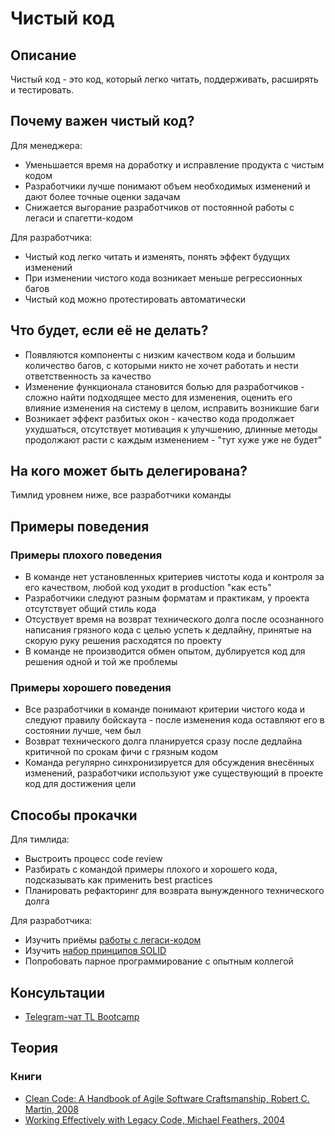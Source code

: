 # Чистый код

## Описание

Чистый код - это код, который легко читать, поддерживать, расширять и тестировать.

## Почему важен чистый код?

Для менеджера:

- Уменьшается время на доработку и исправление продукта с чистым кодом
- Разработчики лучше понимают объем необходимых изменений и дают более точные оценки задачам
- Снижается выгорание разработчиков от постоянной работы с легаси и спагетти-кодом

Для разработчика:

- Чистый код легко читать и изменять, понять эффект будущих изменений
- При изменении чистого кода возникает меньше регрессионных багов
- Чистый код можно протестировать автоматически

## Что будет, если её не делать?

- Появляются компоненты с низким качеством кода и большим количество багов, с которыми никто не хочет работать и нести ответственность за качество
- Изменение функционала становится болью для разработчиков - сложно найти подходящее место для изменения, оценить его влияние изменения на систему в целом, исправить возникшие баги
- Возникает эффект разбитых окон - качество кода продолжает ухудшаться, отсутствует мотивация к улучшению, длинные методы продолжают расти с каждым изменением - "тут хуже уже не будет"

## На кого может быть делегирована?

Тимлид уровнем ниже, все разработчики команды

## Примеры поведения

### Примеры плохого поведения

- В команде нет установленных критериев чистоты кода и контроля за его качеством, любой код уходит в production "как есть"
- Разработчики следуют разным форматам и практикам, у проекта отсутствует общий стиль кода
- Отсуствует время на возврат технического долга после осознанного написания грязного кода с целью успеть к дедлайну, принятые на скорую руку решения расходятся по проекту
- В команде не производится обмен опытом, дублируется код для решения одной и той же проблемы

### Примеры хорошего поведения

- Все разработчики в команде понимают критерии чистого кода и следуют правилу бойскаута - после изменения кода оставляют его в состоянии лучше, чем был
- Возврат технического долга планируется сразу после дедлайна критичной по срокам фичи с грязным кодом
- Команда регулярно синхронизируется для обсуждения внесённых изменений, разработчики используют уже существующий в проекте код для достижения цели

## Способы прокачки

Для тимлида:

- Выстроить процесс code review
- Разбирать с командой примеры плохого и хорошего кода, подсказывать как применить best practices
- Планировать рефакторинг для возврата вынужденного технического долга

Для разработчика:

- Изучить приёмы [работы с легаси-кодом](https://www.amazon.com/Working-Effectively-Legacy-Michael-Feathers/dp/0131177052) 
- Изучить [набор принципов SOLID](https://en.wikipedia.org/wiki/SOLID) 
- Попробовать парное программирование с опытным коллегой

## Консультации

- [Telegram-чат TL Bootcamp](https://tlinks.run/tlbootcamp)

## Теория

### Книги

- [Clean Code: A Handbook of Agile Software Craftsmanship, Robert C. Martin, 2008](https://www.amazon.com/Clean-Code-Handbook-Software-Craftsmanship/dp/0132350882)
- [Working Effectively with Legacy Code, Michael Feathers, 2004](https://www.amazon.com/Working-Effectively-Legacy-Michael-Feathers/dp/0131177052) 



